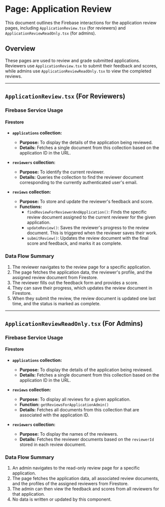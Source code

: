 # Page: Application Review

This document outlines the Firebase interactions for the application review pages, including `ApplicationReview.tsx` (for reviewers) and `ApplicationReviewReadOnly.tsx` (for admins).

## Overview

These pages are used to review and grade submitted applications. Reviewers use `ApplicationReview.tsx` to submit their feedback and scores, while admins use `ApplicationReviewReadOnly.tsx` to view the completed reviews.

---

## `ApplicationReview.tsx` (For Reviewers)

### Firebase Service Usage

#### Firestore

-   **`applications` collection:**
    -   **Purpose:** To display the details of the application being reviewed.
    -   **Details:** Fetches a single document from this collection based on the application ID in the URL.

-   **`reviewers` collection:**
    -   **Purpose:** To identify the current reviewer.
    -   **Details:** Queries the collection to find the reviewer document corresponding to the currently authenticated user's email.

-   **`reviews` collection:**
    -   **Purpose:** To store and update the reviewer's feedback and score.
    -   **Functions:**
        -   `findReviewForReviewerAndApplication()`: Finds the specific review document assigned to the current reviewer for the given application.
        -   `updateReview()`: Saves the reviewer's progress to the review document. This is triggered when the reviewer saves their work.
        -   `submitReview()`: Updates the review document with the final score and feedback, and marks it as complete.

### Data Flow Summary

1.  The reviewer navigates to the review page for a specific application.
2.  The page fetches the application data, the reviewer's profile, and the assigned review document from Firestore.
3.  The reviewer fills out the feedback form and provides a score.
4.  They can save their progress, which updates the review document in Firestore.
5.  When they submit the review, the review document is updated one last time, and the status is marked as complete.

---

## `ApplicationReviewReadOnly.tsx` (For Admins)

### Firebase Service Usage

#### Firestore

-   **`applications` collection:**
    -   **Purpose:** To display the details of the application being reviewed.
    -   **Details:** Fetches a single document from this collection based on the application ID in the URL.

-   **`reviews` collection:**
    -   **Purpose:** To display all reviews for a given application.
    -   **Function:** `getReviewsForApplicationAdmin()`
    -   **Details:** Fetches all documents from this collection that are associated with the application ID.

-   **`reviewers` collection:**
    -   **Purpose:** To display the names of the reviewers.
    -   **Details:** Fetches the reviewer documents based on the `reviewerId` stored in each review document.

### Data Flow Summary

1.  An admin navigates to the read-only review page for a specific application.
2.  The page fetches the application data, all associated review documents, and the profiles of the assigned reviewers from Firestore.
3.  The admin can then view the feedback and scores from all reviewers for that application.
4.  No data is written or updated by this component.
